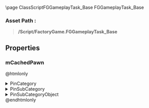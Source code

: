 \page ClassScriptFGGameplayTask_Base FGGameplayTask_Base
### Asset Path :
<b><blockquote>/Script/FactoryGame.FGGameplayTask_Base</blockquote></b>
## Properties

### mCachedPawn
@htmlonly
<details>
 <summary>PinCategory</summary>
<blockquote>Object</blockquote>
</details>
<details>
 <summary>PinSubCategory</summary>
<blockquote>Object</blockquote>
</details>
<details>
 <summary>PinSubCategoryObject</summary>
<b><a href="_class_script_f_g_enemy.html"><blockquote>FGEnemy</blockquote></a></b>
</details>
@endhtmlonly

